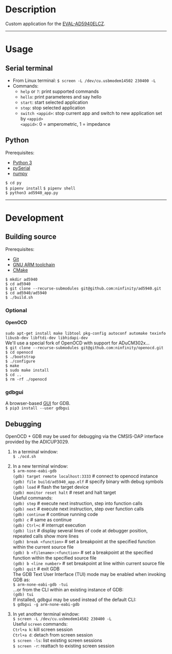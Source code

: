 

# Description  
Custom application for the [EVAL-AD5940ELCZ](https://wiki.analog.com/resources/eval/user-guides/eval-ad5940/hardware/eval-ad5940elcz).  

----
# Usage  
## Serial terminal  
- From Linux terminal: `$ screen -L /dev/cu.usbmodem14502 230400 -L`  
- Commands:  
    - `help` or `?`: print supported commands  
    - `hello`: print parameteres and say hello  
    - `start`: start selected application  
    - `stop`: stop selected application  
    - `switch <appid>`: stop current app and switch to new application set by `<appid>`  
        `<appid>`: 0 = amperometric, 1 = impedance  

## Python  
Prerequisites: 
- [Python 3](https://www.python.org)  
- [pySerial](https://pyserial.readthedocs.io/en/latest/pyserial.html)   
- [numpy](https://numpy.org)  

`$ cd py`  
`$ pipenv install`
`$ pipenv shell`  
`$ python3 ad5940_app.py`  

----
# Development  
## Building source  
Prerequisites:  
- [Git](https://git-scm.com)  
- [GNU ARM toolchain](https://developer.arm.com/tools-and-software/open-source-software/developer-tools/gnu-toolchain/gnu-rm)  
- [CMake](https://cmake.org)  

`$ mkdir ad5940`  
`$ cd ad5940`  
`$ git clone --recurse-submodules git@github.com:ninfinity/ad5940.git`  
`$ cd ad5940/ad5940`  
`$ ./build.sh`  

### Optional  
#### OpenOCD  
`sudo apt-get install make libtool pkg-config autoconf automake texinfo libusb-dev libftdi-dev libhidapi-dev`  
We'll use a special fork of OpenOCD with support for ADuCM302x...  
`$ git clone --recurse-submodules git@github.com:ninfinity/openocd.git`  
`$ cd openocd`  
`$ ./bootstrap`  
`$ ./configure`  
`$ make`  
`$ sudo make install`  
`$ cd ..`  
`$ rm -rf ./openocd`  

### gdbgui  
A browser-based [GUI](https://www.gdbgui.com) for GDB.  
`$ pip3 install --user gdbgui`  

## Debugging  
OpenOCD + GDB may be used for debugging via the CMSIS-DAP interface provided by the ADICUP3029.  

1. In a terminal window:  
`$ ./ocd.sh`  

1. In a new terminal window:  
`$ arm-none-eabi-gdb`  
`(gdb) target remote localhost:3333`  # connect to openocd instance  
`(gdb) file build/ad5940_app.elf`  # specify binary with debug symbols  
`(gdb) load`  # flash the target device  
`(gdb) monitor reset halt`  # reset and halt target  
Useful commands:  
`(gdb) step`  # execute next instruction, step into function calls  
`(gdb) next`  # execute next instruction, step over function calls  
`(gdb) continue`  # continue running code  
`(gdb) c`    # same as continue  
`(gdb) Ctrl+c`  # interrupt execution  
`(gdb) list`  # display several lines of code at debugger position, repeated calls show more lines  
`(gdb) break <function>`  # set a breakpoint at the specified function within the current source file  
`(gdb) b <filename>:<function>`  # set a breakpoint at the specified function within the specified source file  
`(gdb) b <line number>`  # set breakpoint at line within current source file  
`(gdb) quit`  # exit GDB  
The GDB Text User Interface (TUI) mode may be enabled when invoking GDB as:  
`$ arm-none-eabi-gdb -tui`  
...or from the CLI within an existing instance of GDB:  
`(gdb) tui`  
If installed, gdbgui may be used instead of the default CLI:  
`$ gdbgui -g arm-none-eabi-gdb`  

1. In yet another terminal window:  
`$ screen -L /dev/cu.usbmodem14502 230400 -L`  
Useful `screen` commands:  
`Ctrl+a k`: kill screen session  
`Ctrl+a d`: detach from screen session  
`$ screen -ls`: list existing screen sessions  
`$ screen -r`: reattach to existing screen session  

